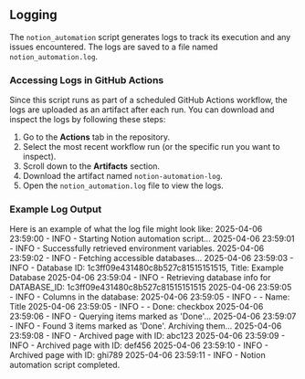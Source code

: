 ## Logging

The `notion_automation` script generates logs to track its execution and any issues encountered. The logs are saved to a file named `notion_automation.log`.

### Accessing Logs in GitHub Actions

Since this script runs as part of a scheduled GitHub Actions workflow, the logs are uploaded as an artifact after each run. You can download and inspect the logs by following these steps:

1. Go to the **Actions** tab in the repository.
2. Select the most recent workflow run (or the specific run you want to inspect).
3. Scroll down to the **Artifacts** section.
4. Download the artifact named `notion-automation-log`.
5. Open the `notion_automation.log` file to view the logs.

### Example Log Output

Here is an example of what the log file might look like:
2025-04-06 23:59:00 - INFO - Starting Notion automation script... 2025-04-06 23:59:01 - INFO - Successfully retrieved environment variables. 2025-04-06 23:59:02 - INFO - Fetching accessible databases... 2025-04-06 23:59:03 - INFO - Database ID: 1c3ff09e431480c8b527c81515151515, Title: Example Database 2025-04-06 23:59:04 - INFO - Retrieving database info for DATABASE_ID: 1c3ff09e431480c8b527c81515151515 2025-04-06 23:59:05 - INFO - Columns in the database: 2025-04-06 23:59:05 - INFO - - Name: Title 2025-04-06 23:59:05 - INFO - - Done: checkbox 2025-04-06 23:59:06 - INFO - Querying items marked as 'Done'... 2025-04-06 23:59:07 - INFO - Found 3 items marked as 'Done'. Archiving them... 2025-04-06 23:59:08 - INFO - Archived page with ID: abc123 2025-04-06 23:59:09 - INFO - Archived page with ID: def456 2025-04-06 23:59:10 - INFO - Archived page with ID: ghi789 2025-04-06 23:59:11 - INFO - Notion automation script completed.

